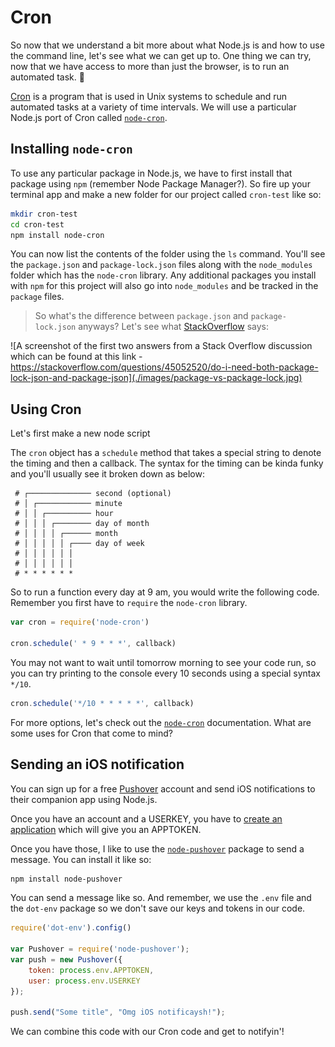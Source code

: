 # Cron

So now that we understand a bit more about what Node.js is and how to use the command line, let's see what we can get up to. One thing we can try, now that we have access to more than just the browser, is to run an automated task. 👾

[Cron](https://en.wikipedia.org/wiki/Cron) is a program that is used in Unix systems to schedule and run automated tasks at a variety of time intervals. We will use a particular Node.js port of Cron called [`node-cron`](https://www.npmjs.com/package/node-cron).

## Installing `node-cron` 

To use any particular package in Node.js, we have to first install that package using `npm` (remember Node Package Manager?). So fire up your terminal app and make a new folder for our project called `cron-test` like so:
```bash
mkdir cron-test
cd cron-test
npm install node-cron
```
You can now list the contents of the folder using the `ls` command. You'll see the `package.json` and `package-lock.json` files along with the `node_modules` folder which has the `node-cron` library.  Any additional packages you install with `npm` for this project will also go into `node_modules` and be tracked in the `package` files. 
 
>So what's the difference between `package.json` and `package-lock.json` anyways?  Let's see what [StackOverflow](https://stackoverflow.com/questions/45052520/do-i-need-both-package-lock-json-and-package-json) says:


![A screenshot of the first two answers from a Stack Overflow discussion which can be found at this link - https://stackoverflow.com/questions/45052520/do-i-need-both-package-lock-json-and-package-json](./images/package-vs-package-lock.jpg)


## Using Cron

Let's first make a new node script 

The `cron` object has a `schedule` method that takes a special string to denote the timing and then a callback.  The syntax for the timing can be kinda funky and you'll usually see it broken down as below:
```
 # ┌────────────── second (optional)
 # │ ┌──────────── minute
 # │ │ ┌────────── hour
 # │ │ │ ┌──────── day of month
 # │ │ │ │ ┌────── month
 # │ │ │ │ │ ┌──── day of week
 # │ │ │ │ │ │
 # │ │ │ │ │ │
 # * * * * * *
```

So to run a function every day at 9 am, you would write the following code.  Remember you first have to `require` the `node-cron` library.


```js
var cron = require('node-cron')

cron.schedule(' * 9 * * *', callback)
```
You may not want to wait until tomorrow morning to see your code run, so you can try printing to the console every 10 seconds using a special syntax `*/10`.
```js
cron.schedule('*/10 * * * * *', callback)
```

For more options, let's check out the [`node-cron`](https://www.npmjs.com/package/node-cron) documentation. What are some uses for Cron that come to mind? 

## Sending an iOS notification 

You can sign up for a free [Pushover](https://pushover.net/signup) account and send iOS notifications to their companion app using Node.js.  

Once you have an account and a USERKEY, you have to [create an application](https://pushover.net/apps/build) which will give you an APPTOKEN.  

Once you have those, I like to use the [`node-pushover`](https://www.npmjs.com/package/node-pushover) package to send a message.  You can install it like so:
```bash
npm install node-pushover
```
You can send a message like so. And remember, we use the `.env` file and the `dot-env` package so we don't save our keys and tokens in our code.
```js
require('dot-env').config()

var Pushover = require('node-pushover');
var push = new Pushover({
	token: process.env.APPTOKEN,
	user: process.env.USERKEY
});

push.send("Some title", "Omg iOS notificaysh!");
```
We can combine this code with our Cron code and get to notifyin'!

